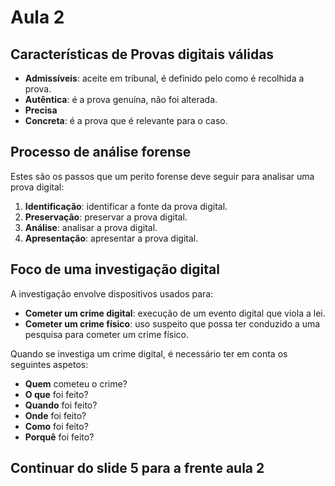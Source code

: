 # Aula 2

## Características de Provas digitais válidas
 - **Admissíveis**: aceite em tribunal, é definido pelo como é recolhida a prova.
 - **Autêntica**: é a prova genuína, não foi alterada.
 - **Precisa**
 - **Concreta**: é a prova que é relevante para o caso.

## Processo de análise forense
Estes são os passos que um perito forense deve seguir para analisar uma prova digital:
 1. **Identificação**: identificar a fonte da prova digital.
 2. **Preservação**: preservar a prova digital.
 3. **Análise**: analisar a prova digital.
 4. **Apresentação**: apresentar a prova digital.

## Foco de uma investigação digital
A investigação envolve dispositivos usados para:
 - **Cometer um crime digital**: execução de um evento digital que viola a lei.
 - **Cometer um crime físico**: uso suspeito que possa ter conduzido a uma pesquisa para cometer um crime físico.

Quando se investiga um crime digital, é necessário ter em conta os seguintes aspetos:
 - **Quem** cometeu o crime?
 - **O que** foi feito?
 - **Quando** foi feito?
 - **Onde** foi feito?
 - **Como** foi feito?
 - **Porquê** foi feito?


## Continuar do slide 5 para a frente aula 2